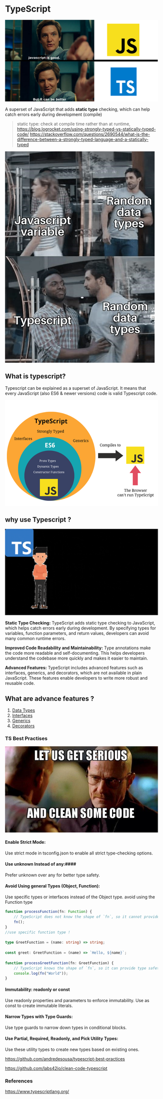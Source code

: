 # TypeScript #
![alt text](asset/ts2.png)

A superset of JavaScript that adds **static type** checking, which can help catch errors early during development (compile)
 
> static type: check at compile time rather than at runtime, 
> https://blog.logrocket.com/using-strongly-typed-vs-statically-typed-code/
> https://stackoverflow.com/questions/2690544/what-is-the-difference-between-a-strongly-typed-language-and-a-statically-typed

![alt text](asset/ts.jpg)

## What is typescript? ##

Typescript can be explained as a superset of JavaScript. It means that every JavaScript (also ES6 & newer versions)
code is valid Typescript code. 

![alt text](asset/ts3.png)


## why use Typescript ? ##

![alt text](asset/ts4.gif)

**Static Type Checking:**
TypeScript adds static type checking to JavaScript, which helps catch errors early during development. By specifying types for variables, function parameters, and return values, developers can avoid many common runtime errors.

**Improved Code Readability and Maintainability:** 
Type annotations make the code more readable and self-documenting. This helps developers understand the codebase more quickly and makes it easier to maintain.

**Advanced Features:**
TypeScript includes advanced features such as interfaces, generics, and decorators, which are not available in plain JavaScript. These features enable developers to write more robust and reusable code.

## What are advance features ? ##

1. [Data Types](https://github.com/parane/web-development/tree/typescript/dataType)
2. [Interfaces](https://github.com/parane/web-development/tree/typescript/interface)
3. [Generics](https://github.com/parane/web-development/tree/typescript/generic)
4. [Decorators](https://github.com/parane/web-development/tree/typescript/decorator)

### TS Best Practises ###

![alt text](asset/ts5.jpg)

#### Enable Strict Mode:  #### 
Use strict mode in tsconfig.json to enable all strict type-checking options.

#### Use unknown Instead of any:####
Prefer unknown over any for better type safety.

#### Avoid Using general Types (Object, Function): ####  
Use specific types or interfaces instead of the Object type.
avoid using the Function type
```typescript
function processFunction(fn: Function) {
    // TypeScript does not know the shape of `fn`, so it cannot provide type safety
    fn();
}
//use specific function type !

type GreetFunction = (name: string) => string;

const greet: GreetFunction = (name) => `Hello, ${name}`;

function processGreetFunction(fn: GreetFunction) {
    // TypeScript knows the shape of `fn`, so it can provide type safety
    console.log(fn("World"));
}

```

#### Immutability: readonly or const ####
Use readonly properties and parameters to enforce immutability.
Use as const to create immutable literals.

#### Narrow Types with Type Guards: ####

Use type guards to narrow down types in conditional blocks.

#### Use Partial, Required, Readonly, and Pick Utility Types: ####

Use these utility types to create new types based on existing ones.

https://github.com/andredesousa/typescript-best-practices

https://github.com/labs42io/clean-code-typescript


### References ###

https://www.typescriptlang.org/
